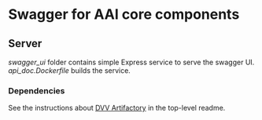 # Swagger for AAI core components

## Server

*swagger_ui* folder contains simple Express service to
serve the swagger UI. *api_doc.Dockerfile* builds the service.

### Dependencies
See the instructions about [DVV Artifactory](../README.dev.MD#DVV-Artifactory) in the top-level readme.


